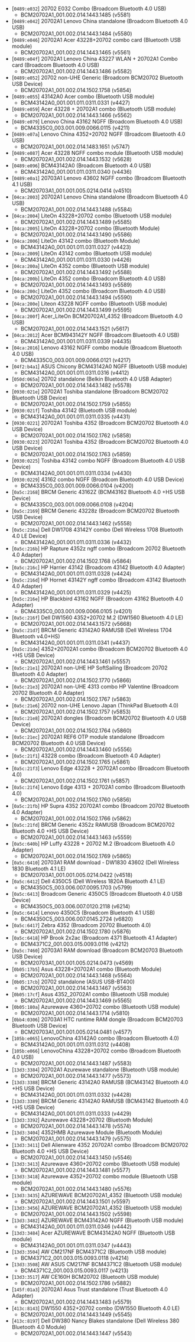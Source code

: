 * [`0489:e032`] 20702 E032 Combo (Broadcom Bluetooth 4.0 USB)
  * BCM20702A1_001.002.014.1443.1485 (v5581)
* [`0489:e042`] 20702A1 Lenovo China standalone (Broadcom Bluetooth 4.0 USB)
  * BCM20702A1_001.002.014.1443.1484 (v5580)
* [`0489:e046`] 20702A1 Acer 43228+20702 combo card  (Bluetooth USB module)
  * BCM20702A1_001.002.014.1443.1465 (v5561)
* [`0489:e04f`] 20702A1 Lenovo China 43227 WLAN + 20702A1 Combo card (Broadcom Bluetooth 4.0 USB)
  * BCM20702A1_001.002.014.1443.1486 (v5582)
* [`0489:e052`] 20702 non-UHE Generic (Broadcom BCM20702 Bluetooth USB Device)
  * BCM20702A1_001.002.014.1502.1758 (v5854)
* [`0489:e055`] 43142A0 Acer combo (Bluetooth USB module)
  * BCM43142A0_001.001.011.0311.0331 (v4427)
* [`0489:e059`] Acer 43228 + 20702A1 combo (Bluetooth USB module)
  * BCM20702A1_001.002.014.1443.1466 (v5562)
* [`0489:e079`] Lenovo China 43162 NGFF (Broadcom Bluetooth 4.0 USB)
  * BCM4335C0_003.001.009.0066.0115 (v4211)
* [`0489:e07a`] Lenovo China 4352+20702 NGFF (Broadcom Bluetooth 4.0 USB)
  * BCM20702A1_001.002.014.1483.1651 (v5747)
* [`0489:e087`] Acer 43228 NGFF combo module (Bluetooth USB module)
  * BCM20702A1_001.002.014.1443.1532 (v5628)
* [`0489:e096`] BCM43142A0 (Broadcom Bluetooth 4.0 USB)
  * BCM43142A0_001.001.011.0311.0340 (v4436)
* [`0489:e0a1`] 20703A1 Lenovo 43602 NGFF combo (Broadcom Bluetooth 4.1 USB)
  * BCM20703A1_001.001.005.0214.0414 (v4510)
* [`04ca:2003`] 20702A1 Lenovo China standalone (Broadcom Bluetooth 4.0 USB)
  * BCM20702A1_001.002.014.1443.1488 (v5584)
* [`04ca:2004`] LiteOn 43228+20702 combo (Bluetooth USB module)
  * BCM20702A1_001.002.014.1443.1489 (v5585)
* [`04ca:2005`] LiteOn 43228+20702 combo (Bluetooth Module)
  * BCM20702A1_001.002.014.1443.1490 (v5586)
* [`04ca:2006`] LiteOn 43142 combo (Bluetooth Module)
  * BCM43142A0_001.001.011.0311.0327 (v4423)
* [`04ca:2009`] LiteOn 43142 combo (Bluetooth USB module)
  * BCM43142A0_001.001.011.0311.0330 (v4426)
* [`04ca:200a`] LiteOn 4352 combo (Bluetooth USB module)
  * BCM20702A1_001.002.014.1443.1492 (v5588)
* [`04ca:200b`] LiteOn 4352 combo (Broadcom Bluetooth 4.0 USB)
  * BCM20702A1_001.002.014.1443.1493 (v5589)
* [`04ca:200c`] LiteOn 4352 combo (Broadcom Bluetooth 4.0 USB)
  * BCM20702A1_001.002.014.1443.1494 (v5590)
* [`04ca:200e`] Liteon 43228 NGFF combo (Bluetooth USB module)
  * BCM20702A1_001.002.014.1443.1499 (v5595)
* [`04ca:200f`] Acer_LiteOn BCM20702A1_4352 (Broadcom Bluetooth 4.0 USB)
  * BCM20702A1_001.002.014.1443.1521 (v5617)
* [`04ca:2012`] Acer BCM943142Y NGFF (Broadcom Bluetooth 4.0 USB)
  * BCM43142A0_001.001.011.0311.0339 (v4435)
* [`04ca:2016`] Lenovo 43162 NGFF combo module (Broadcom Bluetooth 4.0 USB)
  * BCM4335C0_003.001.009.0066.0121 (v4217)
* [`04f2:b4a1`] ASUS Chicony BCM43142A0 NGFF (Bluetooth USB module)
  * BCM43142A0_001.001.011.0311.0316 (v4412)
* [`050d:065a`] 20702 standalone (Belkin Bluetooth 4.0 USB Adapter)
  * BCM20702A1_001.002.014.1443.1482 (v5578)
* [`0930:021e`] 20702A1 Toshiba standalone (Broadcom BCM20702 Bluetooth USB Device)
  * BCM20702A1_001.002.014.1502.1759 (v5855)
* [`0930:021f`] Toshiba 43142 (Bluetooth USB module)
  * BCM43142A0_001.001.011.0311.0335 (v4431)
* [`0930:0221`] 20702A1 Toshiba 4352 (Broadcom BCM20702 Bluetooth 4.0 USB Device)
  * BCM20702A1_001.002.014.1502.1762 (v5858)
* [`0930:0223`] 20702A1 Toshiba 4352 (Broadcom BCM20702 Bluetooth 4.0 USB Device)
  * BCM20702A1_001.002.014.1502.1763 (v5859)
* [`0930:0225`] Toshiba 43142 combo NGFF (Broadcom Bluetooth 4.0 USB Device)
  * BCM43142A0_001.001.011.0311.0334 (v4430)
* [`0930:0229`] 43162 combo NGFF (Broadcom Bluetooth 4.0 USB Device)
  * BCM4335C0_003.001.009.0066.0104 (v4200)
* [`0a5c:2168`] BRCM Generic 43162Z (BCM43162 Bluetooth 4.0 +HS USB Device)
  * BCM4335C0_003.001.009.0066.0108 (v4204)
* [`0a5c:2169`] BRCM Generic 43228z (Broadcom BCM20702 Bluetooth USB Device)
  * BCM20702A1_001.002.014.1443.1462 (v5558)
* [`0a5c:216a`] Dell DW1708 43142Y combo (Dell Wireless 1708 Bluetooth 4.0 LE Device)
  * BCM43142A0_001.001.011.0311.0336 (v4432)
* [`0a5c:216b`] HP Rapture 4352z ngff combo (Broadcom 20702 Bluetooth 4.0 Adapter)
  * BCM20702A1_001.002.014.1502.1768 (v5864)
* [`0a5c:216c`] HP Harrier 43142 (Broadcom 43142 Bluetooth 4.0 Adapter)
  * BCM43142A0_001.001.011.0311.0328 (v4424)
* [`0a5c:216d`] HP Hornet 43142Y ngff combo (Broadcom 43142 Bluetooth 4.0 Adapter)
  * BCM43142A0_001.001.011.0311.0329 (v4425)
* [`0a5c:216e`] HP Blackbird 43162 NGFF (Broadcom 43162 Bluetooth 4.0 Adapter)
  * BCM4335C0_003.001.009.0066.0105 (v4201)
* [`0a5c:216f`] Dell DW1560 4352+20702 M.2 (DW1560 Bluetooth 4.0 LE)
  * BCM20702A1_001.002.014.1443.1572 (v5668)
* [`0a5c:21d7`] BRCM Generic 43142A0 RAMUSB (Dell Wireless 1704 Bluetooth v4.0+HS)
  * BCM43142A0_001.001.011.0311.0341 (v4437)
* [`0a5c:21de`] 4352+20702A1 combo (Broadcom BCM20702 Bluetooth 4.0 +HS USB Device)
  * BCM20702A1_001.002.014.1443.1461 (v5557)
* [`0a5c:21e1`] 20702A1 non-UHE HP SoftSailing (Broadcom 20702 Bluetooth 4.0 Adapter)
  * BCM20702A1_001.002.014.1502.1770 (v5866)
* [`0a5c:21e3`] 20702A1 non-UHE 4313 combo HP Valentine (Broadcom 20702 Bluetooth 4.0 Adapter)
  * BCM20702A1_001.002.014.1502.1767 (v5863)
* [`0a5c:21e6`] 20702 non-UHE Lenovo Japan (ThinkPad Bluetooth 4.0)
  * BCM20702A1_001.002.014.1502.1757 (v5853)
* [`0a5c:21e8`] 20702A1 dongles (Broadcom BCM20702 Bluetooth 4.0 USB Device)
  * BCM20702A1_001.002.014.1502.1764 (v5860)
* [`0a5c:21ec`] 20702A1 REF6 OTP module standalone (Broadcom BCM20702 Bluetooth 4.0 USB Device)
  * BCM20702A1_001.002.014.1443.1460 (v5556)
* [`0a5c:21f1`] 43228 combo (Broadcom Bluetooth 4.0 Adapter)
  * BCM20702A1_001.002.014.1502.1765 (v5861)
* [`0a5c:21f3`] Lenovo Edge 43228 + 20702A1 combo (Broadcom Bluetooth 4.0)
  * BCM20702A1_001.002.014.1502.1761 (v5857)
* [`0a5c:21f4`] Lenovo Edge 4313 + 20702A1 combo (Broadcom Bluetooth 4.0)
  * BCM20702A1_001.002.014.1502.1760 (v5856)
* [`0a5c:21fb`] HP Supra 4352 20702A1 combo (Broadcom 20702 Bluetooth 4.0 Adapter)
  * BCM20702A1_001.002.014.1502.1766 (v5862)
* [`0a5c:21fd`] BRCM Generic 4352z RAMUSB (Broadcom BCM20702 Bluetooth 4.0 +HS USB Device)
  * BCM20702A1_001.002.014.1443.1463 (v5559)
* [`0a5c:640b`] HP Luffy 43228 + 20702 M.2 (Broadcom Bluetooth 4.0 Adapter)
  * BCM20702A1_001.002.014.1502.1769 (v5865)
* [`0a5c:6410`] 20703A1 RAM download - DW1830 43602 (Dell Wireless 1830 Bluetooth 4.1 LE)
  * BCM20703A1_001.001.005.0214.0422 (v4518)
* [`0a5c:6412`] Dell 4350C5 (Dell Wireless 1820A Bluetooth 4.1 LE)
  * BCM4350C5_003.006.007.0095.1703 (v5799)
* [`0a5c:6413`] Broadcom Generic 4350C5 (Broadcom Bluetooth 4.0 USB Device)
  * BCM4350C5_003.006.007.0120.2118 (v6214)
* [`0a5c:6414`] Lenovo 4350C5 (Broadcom Bluetooth 4.1 USB)
  * BCM4350C5_003.006.007.0145.2724 (v6820)
* [`0a5c:6417`] Zebra 4352 (Broadcom 20702 Bluetooth 4.0)
  * BCM20702A1_001.002.014.1502.1780 (v5876)
* [`0a5c:6418`] HP Brook 2x2ac (Broadcom 4371 Bluetooth 4.1 Adapter)
  * BCM4371C2_001.003.015.0093.0116 (v4212)
* [`0a5c:7460`] 20703A1 RAM download (Broadcom BCM20703 Bluetooth USB Device)
  * BCM20703A1_001.001.005.0214.0473 (v4569)
* [`0b05:17b5`] Asus 43228+20702A1 combo (Bluetooth Module)
  * BCM20702A1_001.002.014.1443.1468 (v5564)
* [`0b05:17cb`] 20702 standalone (ASUS USB-BT400)
  * BCM20702A1_001.002.014.1443.1467 (v5563)
* [`0b05:17cf`] Asus 4352_20702A1 combo (Bluetooth USB module)
  * BCM20702A1_001.002.014.1443.1469 (v5565)
* [`0b05:180a`] Azurewave 4360+20702 combo (Bluetooth USB module)
  * BCM20702A1_001.002.014.1443.1714 (v5810)
* [`0bb4:0306`] 20703A1 HTC runtime RAM dongle (Broadcom BCM20703 Bluetooth USB Device)
  * BCM20703A1_001.001.005.0214.0481 (v4577)
* [`105b:e065`] LenovoChina 43142A0 combo (Broadcom Bluetooth 4.0)
  * BCM43142A0_001.001.011.0311.0312 (v4408)
* [`105b:e066`] LenovoChina 43228+20702 combo (Broadcom Bluetooth 4.0 USB)
  * BCM20702A1_001.002.014.1443.1487 (v5583)
* [`13d3:3384`] 20702A1 Azurewave standalone (Bluetooth USB module)
  * BCM20702A1_001.002.014.1443.1477 (v5573)
* [`13d3:3388`] BRCM Generic 43142A0 RAMUSB (BCM43142 Bluetooth 4.0 +HS USB Device)
  * BCM43142A0_001.001.011.0311.0332 (v4428)
* [`13d3:3389`] BRCM Generic 43142A0 RAMUSB (BCM43142 Bluetooth 4.0 +HS USB Device)
  * BCM43142A0_001.001.011.0311.0333 (v4429)
* [`13d3:3392`] Azurewave 43228+20702 (Bluetooth Module)
  * BCM20702A1_001.002.014.1443.1478 (v5574)
* [`13d3:3404`] 4352HMB Azurewave Module (Bluetooth Module)
  * BCM20702A1_001.002.014.1443.1479 (v5575)
* [`13d3:3411`] Dell Alienware 4352 20702A1 combo (Broadcom BCM20702 Bluetooth 4.0 +HS USB Device)
  * BCM20702A1_001.002.014.1443.1450 (v5546)
* [`13d3:3413`] Azurewave 4360+20702 combo (Bluetooth USB module)
  * BCM20702A1_001.002.014.1443.1481 (v5577)
* [`13d3:3418`] Azurewave 4352+20702 combo module (Bluetooth USB module)
  * BCM20702A1_001.002.014.1443.1480 (v5576)
* [`13d3:3435`] AZUREWAVE BCM20702A1_4352 (Bluetooth USB module)
  * BCM20702A1_001.002.014.1443.1501 (v5597)
* [`13d3:3456`] AZUREWAVE BCM20702A1_4352 (Bluetooth USB module)
  * BCM20702A1_001.002.014.1443.1502 (v5598)
* [`13d3:3482`] AZUREWAVE BCM43142A0 NGFF (Bluetooth USB module)
  * BCM43142A0_001.001.011.0311.0346 (v4442)
* [`13d3:3484`] Acer AZUREWAVE BCM43142A0 NGFF (Bluetooth USB module)
  * BCM43142A0_001.001.011.0311.0347 (v4443)
* [`13d3:3504`] AW CM217NF BCM4371C2 (Bluetooth USB module)
  * BCM4371C2_001.003.015.0093.0118 (v4214)
* [`13d3:3508`] AW ASUS CM217NF BCM4371C2 (Bluetooth USB module)
  * BCM4371C2_001.003.015.0093.0117 (v4213)
* [`13d3:3517`] AW CE160H BCM20702 (Bluetooth USB module)
  * BCM20702A1_001.002.014.1502.1786 (v5882)
* [`145f:01a3`] 20702A1 Asus Trust standalone (Trust Bluetooth 4.0 Adapter)
  * BCM20702A1_001.002.014.1443.1483 (v5579)
* [`413c:8143`] DW1550 4352+20702 combo (DW1550 Bluetooth 4.0 LE)
  * BCM20702A1_001.002.014.1443.1449 (v5545)
* [`413c:8197`] Dell DW380 Nancy Blakes standalone (Dell Wireless 380 Bluetooth 4.0 Module)
  * BCM20702A1_001.002.014.1443.1447 (v5543)
